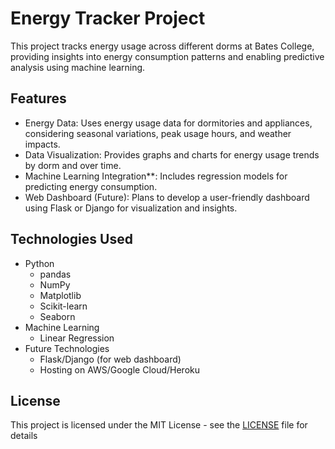 # Energy Tracker Project

This project tracks energy usage across different dorms at Bates College, providing insights into energy consumption patterns and enabling predictive analysis using machine learning.

## Features
-  Energy Data: Uses energy usage data for dormitories and appliances, considering seasonal variations, peak usage hours, and weather impacts.
- Data Visualization: Provides graphs and charts for energy usage trends by dorm and over time.
- Machine Learning Integration**: Includes regression models for predicting energy consumption.
- Web Dashboard (Future): Plans to develop a user-friendly dashboard using Flask or Django for visualization and insights.

## Technologies Used
- Python
  - pandas
  - NumPy
  - Matplotlib
  - Scikit-learn
  - Seaborn
- Machine Learning
  - Linear Regression
- Future Technologies
  - Flask/Django (for web dashboard)
  - Hosting on AWS/Google Cloud/Heroku

## License
This project is licensed under the MIT License - see the [LICENSE](LICENSE) file for details
